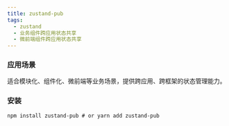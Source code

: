 ```yaml
---
title: zustand-pub
tags:
  - zustand
  - 业务组件跨应用状态共享
  - 微前端组件跨应用状态共享
---
```


### 应用场景
适合模块化、组件化、微前端等业务场景，提供跨应用、跨框架的状态管理能力。


### 安装 
```shell
npm install zustand-pub # or yarn add zustand-pub
```
